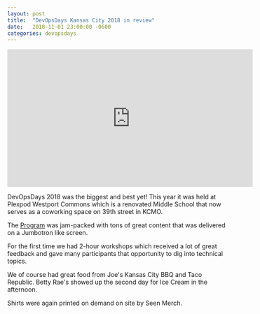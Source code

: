 ```yaml
---
layout: post
title:  "DevOpsDays Kansas City 2018 in review"
date:   2018-11-01 23:00:00 -0600
categories: devopsdays
---
```


<iframe width="560" height="315" src="https://www.youtube.com/embed/YafLKZlFI-U" frameborder="0" allowfullscreen></iframe>

DevOpsDays 2018 was the biggest and best yet! This year it was held at Plexpod Westport Commons which is a renovated Middle School that now serves as a coworking space on 39th street in KCMO.

The [Program](https://devopsdays.org/events/2018-kansas-city/program) was jam-packed with tons of great content that was delivered on a Jumbotron like screen.

For the first time we had 2-hour workshops which received a lot of great feedback and gave many participants that opportunity to dig into technical topics.

We of course had great food from Joe's Kansas City BBQ and Taco Republic. Betty Rae's showed up the second day for Ice Cream in the afternoon.

Shirts were again printed on demand on site by Seen Merch.


